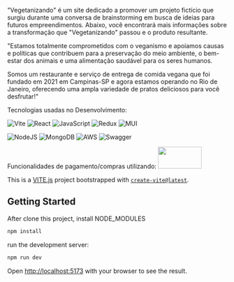 "Vegetanizando" é um site dedicado a promover um projeto fictício que surgiu durante uma conversa de brainstorming em busca de ideias para futuros empreendimentos. Abaixo, você encontrará mais informações sobre a transformação que "Vegetanizando" passou e o produto resultante.

"Estamos totalmente comprometidos com o veganismo e apoiamos causas e políticas que contribuem para a preservação do meio ambiente, o bem-estar dos animais e uma alimentação saudável para os seres humanos.

Somos um restaurante e serviço de entrega de comida vegana que foi fundado em 2021 em Campinas-SP e agora estamos operando no Rio de Janeiro, oferecendo uma ampla variedade de pratos deliciosos para você desfrutar!"

Tecnologias usadas no Desenvolvimento:

![Vite](https://img.shields.io/badge/vite-%23646CFF.svg?style=for-the-badge&logo=vite&logoColor=white)
![React](https://img.shields.io/badge/react-%2320232a.svg?style=for-the-badge&logo=react&logoColor=%2361DAFB)
![JavaScript](https://img.shields.io/badge/javascript-%23323330.svg?style=for-the-badge&logo=javascript&logoColor=%23F7DF1E)
![Redux](https://img.shields.io/badge/redux-%23593d88.svg?style=for-the-badge&logo=redux&logoColor=white)
![MUI](https://img.shields.io/badge/MUI-%230081CB.svg?style=for-the-badge&logo=mui&logoColor=white)

![NodeJS](https://img.shields.io/badge/node.js-6DA55F?style=for-the-badge&logo=node.js&logoColor=white)
![MongoDB](https://img.shields.io/badge/MongoDB-%234ea94b.svg?style=for-the-badge&logo=mongodb&logoColor=white)
![AWS](https://img.shields.io/badge/AWS-%23FF9900.svg?style=for-the-badge&logo=amazon-aws&logoColor=white)
![Swagger](https://img.shields.io/badge/-Swagger-%23Clojure?style=for-the-badge&logo=swagger&logoColor=white)

Funcionalidades de pagamento/compras utilizando:
<img src="https://i.pinimg.com/originals/8f/c6/a2/8fc6a20dd42803d99e5f782d03916991.gif" width="100" height="50" style="object-fit: cover;"/>

This is a [VITE.js](https://vitejs.dev/) project bootstrapped with [`create-vite@latest`](https://github.com/vitejs/vite).

## Getting Started

After clone this project, install NODE_MODULES
```bash
npm install
```

run the development server:

```bash
npm run dev
```

Open [http://localhost:5173](http://localhost:5173) with your browser to see the result.
